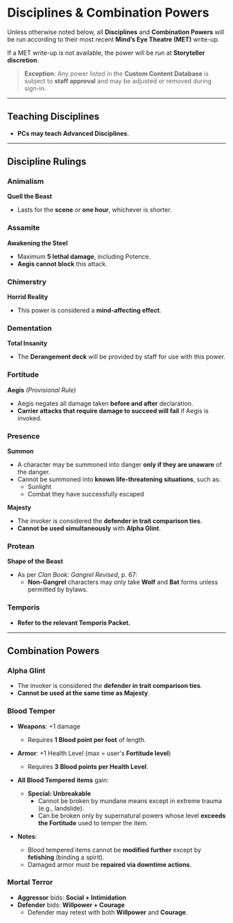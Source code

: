 # Disciplines & Combination Powers

Unless otherwise noted below, all **Disciplines** and **Combination Powers** will be run according to their most recent **Mind’s Eye Theatre (MET)** write-up.

If a MET write-up is not available, the power will be run at **Storyteller discretion**.

> **Exception**: Any power listed in the **Custom Content Database** is subject to **staff approval** and may be adjusted or removed during sign-in.

---

## Teaching Disciplines

- **PCs may teach Advanced Disciplines**.

---

## Discipline Rulings

### Animalism
**Quell the Beast**  
- Lasts for the **scene** or **one hour**, whichever is shorter.

### Assamite
**Awakening the Steel**  
- Maximum **5 lethal damage**, including Potence.
- **Aegis cannot block** this attack.

### Chimerstry
**Horrid Reality**  
- This power is considered a **mind-affecting effect**.

### Dementation
**Total Insanity**  
- The **Derangement deck** will be provided by staff for use with this power.

### Fortitude
**Aegis** *(Provisional Rule)*  
- Aegis negates all damage taken **before and after** declaration.
- **Carrier attacks that require damage to succeed will fail** if Aegis is invoked.

### Presence
**Summon**  
- A character may be summoned into danger **only if they are unaware** of the danger.
- Cannot be summoned into **known life-threatening situations**, such as:
  - Sunlight
  - Combat they have successfully escaped

**Majesty**  
- The invoker is considered the **defender in trait comparison ties**.
- **Cannot be used simultaneously** with **Alpha Glint**.

### Protean
**Shape of the Beast**  
- As per *Clan Book: Gangrel Revised*, p. 67:  
  - **Non-Gangrel** characters may only take **Wolf** and **Bat** forms unless permitted by bylaws.

### Temporis
- **Refer to the relevant Temporis Packet.**

---

## Combination Powers

### Alpha Glint
- The invoker is considered the **defender in trait comparison ties**.
- **Cannot be used at the same time as Majesty**.

### Blood Temper

- **Weapons**: +1 damage  
  - Requires **1 Blood point per foot** of length.

- **Armor**: +1 Health Level (max = user's **Fortitude level**)  
  - Requires **3 Blood points per Health Level**.

- **All Blood Tempered items** gain:  
  - **Special: Unbreakable**  
    - Cannot be broken by mundane means except in extreme trauma (e.g., landslide).
    - Can be broken only by supernatural powers whose level **exceeds the Fortitude** used to temper the item.

- **Notes**:
  - Blood tempered items cannot be **modified further** except by **fetishing** (binding a spirit).
  - Damaged armor must be **repaired via downtime actions**.

### Mortal Terror

- **Aggressor** bids: **Social + Intimidation**
- **Defender** bids: **Willpower + Courage**
  - Defender may retest with both **Willpower** and **Courage**.
